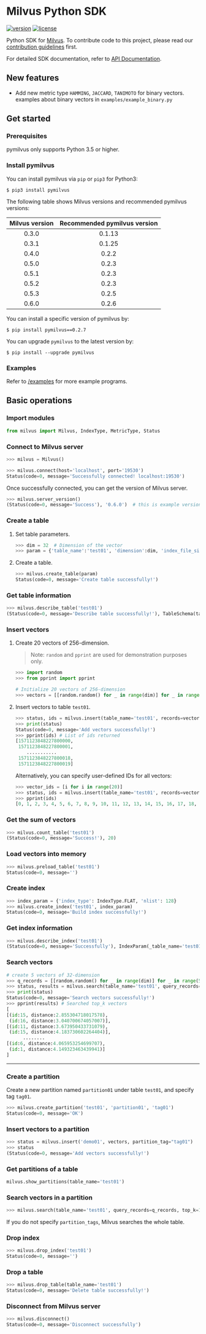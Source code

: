 
# Milvus Python SDK

[![version](https://img.shields.io/pypi/v/pymilvus.svg?color=blue)](https://pypi.org/project/pymilvus/)
[![license](https://img.shields.io/hexpm/l/plug.svg?color=green)](https://github.com/milvus-io/pymilvus/blob/master/LICENSE)

Python SDK for [Milvus](https://github.com/milvus-io/milvus). To contribute code to this project, please read our [contribution guidelines](https://github.com/milvus-io/milvus/blob/master/CONTRIBUTING.md) first.

For detailed SDK documentation, refer to [API Documentation](https://milvus-io.github.io/milvus-sdk-python/pythondoc/v0.2.6/index.html).

## New features

* Add new metric type `HAMMING`, `JACCARD`, `TANIMOTO` for binary vectors. examples about binary vectors in `examples/example_binary.py`

## Get started

### Prerequisites

pymilvus only supports Python 3.5 or higher.

### Install pymilvus

You can install pymilvus via `pip` or `pip3` for Python3:

```shell
$ pip3 install pymilvus
```

The following table shows Milvus versions and recommended pymilvus versions:

|Milvus version| Recommended pymilvus version |
|:-----:|:-----:|
| 0.3.0 | 0.1.13|
| 0.3.1 | 0.1.25|
| 0.4.0 | 0.2.2 |
| 0.5.0 | 0.2.3 |
| 0.5.1 | 0.2.3 |
| 0.5.2 | 0.2.3 |
| 0.5.3 | 0.2.5 |
| 0.6.0 | 0.2.6 |


You can install a specific version of pymilvus by:

```shell
$ pip install pymilvus==0.2.7
```

You can upgrade `pymilvus` to the latest version by:

```shell
$ pip install --upgrade pymilvus
```

### Examples

Refer to [/examples](/examples) for more example programs.

## Basic operations

### Import modules

```python
from milvus import Milvus, IndexType, MetricType, Status
```

### Connect to Milvus server

```python
>>> milvus = Milvus()

>>> milvus.connect(host='localhost', port='19530')
Status(code=0, message='Successfully connected! localhost:19530')
```

Once successfully connected, you can get the version of Milvus server.

```python
>>> milvus.server_version()
(Status(code=0, message='Success'), '0.6.0')  # this is example version, the real version may vary
```


### Create a table

1. Set table parameters.

    ```python
    >>> dim = 32  # Dimension of the vector
    >>> param = {'table_name':'test01', 'dimension':dim, 'index_file_size':1024, 'metric_type':MetricType.L2}
    ```

2. Create a table.

    ```python
    >>> milvus.create_table(param)
    Status(code=0, message='Create table successfully!')
    ```

### Get table information

```python
>>> milvus.describe_table('test01')
(Status(code=0, message='Describe table successfully!'), TableSchema(table_name='test01', dimension=32, index_file_size=1024, metric_type=<MetricType: L2>))
```

### Insert vectors

1. Create 20 vectors of 256-dimension.

    > Note: `random` and `pprint` are used for demonstration purposes only.

    ```python
    >>> import random
    >>> from pprint import pprint

    # Initialize 20 vectors of 256-dimension
    >>> vectors = [[random.random() for _ in range(dim)] for _ in range(20)]
    ```

2. Insert vectors to table `test01`.

    ```python
    >>> status, ids = milvus.insert(table_name='test01', records=vectors)
    >>> print(status)
    Status(code=0, message='Add vectors successfully!')
    >>> pprint(ids) # List of ids returned
    [1571123848227800000,
     1571123848227800001,
        ...........
     1571123848227800018,
     1571123848227800019]
    ```
    
    Alternatively, you can specify user-defined IDs for all vectors:

    ```python
    >>> vector_ids = [i for i in range(20)]
    >>> status, ids = milvus.insert(table_name='test01', records=vectors, ids=vector_ids)
    >>> pprint(ids)
    [0, 1, 2, 3, 4, 5, 6, 7, 8, 9, 10, 11, 12, 13, 14, 15, 16, 17, 18, 19]
    ```

### Get the sum of vectors

```python
>>> milvus.count_table('test01')
(Status(code=0, message='Success!'), 20)
```

### Load vectors into memory

```python
>>> milvus.preload_table('test01')
Status(code=0, message='')
```

### Create index

```python
>>> index_param = {'index_type': IndexType.FLAT, 'nlist': 128}
>>> milvus.create_index('test01', index_param)
Status(code=0, message='Build index successfully!')
```

### Get index information

```python
>>> milvus.describe_index('test01')
(Status(code=0, message='Successfully'), IndexParam(_table_name='test01', _index_type=<IndexType: FLAT>, _nlist=128))
```

### Search vectors

```python
# create 5 vectors of 32-dimension
>>> q_records = [[random.random() for _ in range(dim)] for _ in range(5)]
>>> status, results = milvus.search(table_name='test01', query_records=q_records, top_k=1, nprobe=8)
>>> print(status)
Status(code=0, message='Search vectors successfully!')
>>> pprint(results) # Searched top_k vectors
[
[(id:15, distance:2.855304718017578),
 (id:16, distance:3.040700674057007)],
[(id:11, distance:3.673950433731079),
 (id:15, distance:4.183730602264404)],
      ........
[(id:6, distance:4.065953254699707),
 (id:1, distance:4.149323463439941)]
]
```
---

### Create a partition

Create a new partition named `partition01` under table `test01`, and specify tag `tag01`.

```python
>>> milvus.create_partition('test01', 'partition01', 'tag01')
Status(code=0, message='OK')
```

### Insert vectors to a partition

```python
>>> status = milvus.insert('demo01', vectors, partition_tag="tag01")
>>> status
(Status(code=0, message='Add vectors successfully!')
```

### Get partitions of a table

```python
milvus.show_partitions(table_name='test01')
```

### Search vectors in a partition

```python
>>> milvus.search(table_name='test01', query_records=q_records, top_k=1, nprobe=8, partition_tags=['tag01'])
```

If you do not specify `partition_tags`, Milvus searches the whole table.

### Drop index

```python
>>> milvus.drop_index('test01')
Status(code=0, message='')
```

### Drop a table

```python
>>> milvus.drop_table(table_name='test01')
Status(code=0, message='Delete table successfully!')
```

### Disconnect from Milvus server

```python
>>> milvus.disconnect()
Status(code=0, message='Disconnect successfully')
```
